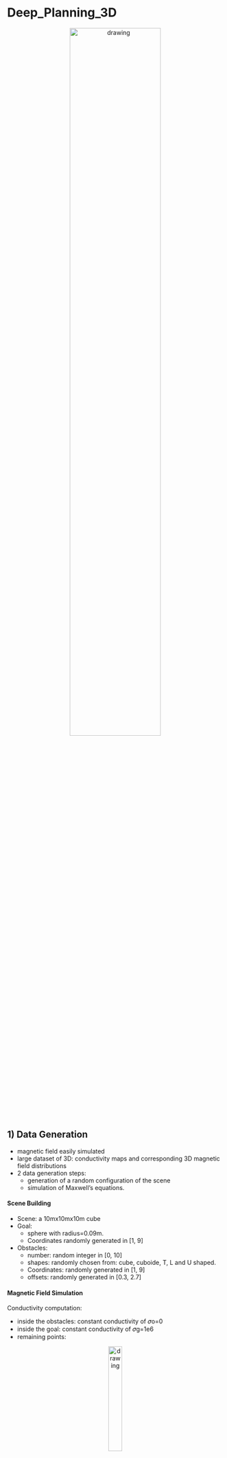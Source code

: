 # Deep_Planning_3D
<p align="center">
  <img src="./images/title.png" alt="drawing" width="65%"/>
</p>

## 1) Data Generation
* magnetic field easily simulated 
* large dataset of 3D: conductivity maps and corresponding 3D magnetic field distributions
* 2 data generation steps: 
  - generation of a random configuration of the scene 
  - simulation of Maxwell’s equations.
  
#### Scene Building
* Scene: a 10mx10mx10m cube 
* Goal: 
  - sphere with radius=0.09m. 
  - Coordinates randomly generated in [1, 9] 
* Obstacles:
  - number: random integer in [0, 10] 
  - shapes: randomly chosen from: cube, cuboide, T, L and U shaped. 
  - Coordinates: randomly generated in [1, 9] 
  - offsets: randomly generated in [0.3, 2.7]

#### Magnetic Field Simulation
Conductivity computation:
  - inside the obstacles: constant conductivity of 𝜎o=0
  - inside the goal: constant conductivity of 𝜎g=1e6
  - remaining points: 
  <p align="center">
    <img src="./images/conductivity.png" alt="drawing" width="25%"/>
  </p>

solve Helmholtz differential equation:
<p align="center">
  <img src="./images/Helmholtz.png" alt="drawing" width="15%"/>
</p>
<br />
<br />

<p align="center">
  <img src="./images/fig1.png" alt="drawing" width="70%"/>
</p>

## 2) Data Preprocessing

The aim of this step is to prepare the output of the finite element simulation to be the input of the network. 
For each generated sample, the output of the simulation consists of scene information and the magnetic field magnitudes, saved as text files. 

The magnetic field file consists of three columns for (𝑥,𝑦,𝑧) coordinates, a column for radius which represents the radius of the volume scatter 
and is not relevant, and the color column which contains the magnitudes of the magnetic fields. The offset parameter of the volume scatter was 
set to 0.1 which means that 101x101x101=1030301 values can be maximally generated. 
Values can only be generated in the free space (not inside obstacles). Therefore, the number of generated values is always smaller than 1030301 
and the values inside the obstacles must be added during this preprocessing step. To avoid the noise in x,y and z columns, these three columns were 
rounded to one decimal place. All rows were then sorted w.r.t the coordinates. 

For each (𝑥𝑖,𝑦𝑖,𝑧𝑖) and using the position of the goal from the scene configuration, the conductivity was computed following the same method in the 
simulation. In the missing positions, the conductivities was set to 𝜎𝑜, as they represent the positions inside the obstacles. One added step to the 
simulation is that all the conductivities were normalized between 0 and 1000, using a min-max normalization. For the labels, the labels of the missing 
positions were set to 0, if all the labels were positive and to the minimum of all the labels, if not. After that all the labels were normalized between 
0 and 1000, using a min-max normalization. Each sample (input and ground truth) was saved as a Numpy array with size (101x101x101x2) 

<p align="center">
  <img src="./images/fig2.png" alt="drawing" width="70%"/>
</p>

## 3) CNN Training
* neural network: supervised pixel-wise regression model 
* Input: conductivity data 
* Output: magnetic distributions 
* encoder-decoder architecture
  * 3D convolution layers and 3D Max Pooling for the encoding 
  * transposed 3D convolutions for the decoding
* ReLu as Activation followed by Batch Normalization and Dropout
* L2 regularization applied to all convolutions
* Adam optimizer with mean squared logarithmic error as a loss function
* maximal number of epochs was set to 1000 epochs
* Early Stopping with patience of 50 epochs on the validation loss
* initial learning rate of 1e-3 with reducer on plateau with patience of 20 epochs with a reduction factor of 0.75 and learning rate minimum of 3e-5.
* Batch size of 12

<p align="center">
  <img src="./images/table1.png" alt="drawing" width="50%"/>
</p>
<p align="center">
  <img src="./images/fig3.png" alt="drawing" width="50%"/>
</p>

## 4) Path Planning
* in-the-loop
* each iteration:
  - 3D point cloud of the obstacles
  - goal transformed to the local coordinates
  - 101x101x101 conductivity map constructed as in the data generation step robot position in this map set to (50,50,50)
  - conductivity map processed by the 3D CNN to predict the magnetic field distribution
  - path computed in the 101x101x101 surrounding map using the adapted Adam algorithm
 
<p align="center">
  <img src="./images/algo1.png" alt="drawing" width="60%"/>
</p>

<p align="center">
  <img src="./images/path_planning.png" alt="drawing" width="50%"/>
</p>


## 5) Experiments
Random experiments were generated with 4 different types.
The environment size, the obstacles' and goal's positions are randomly selected based on the experiment type.
<p align="center">
  <img src="./images/random_exps.png" alt="drawing" width="100%"/>
</p>

#### results
The result of one experiment would look like this:
<p align="center">
  <img src="./images/result_example.png" alt="drawing" width="30%"/>
</p>

<p align="center">
  <img src="./images/results.png" alt="drawing" width="100%"/>
</p>




